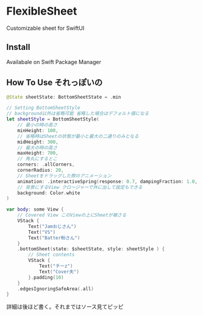 # FlexibleSheet

Customizable sheet for SwiftUI

## Install

Availabale on Swift Package Manager

## How To Use それっぽいの
``` Swift
@State sheetState: BottomSheetState = .min

// Setting BottomSheetStyle
// background以外は省略可能 省略した場合はデフォルト値になる
let sheetStyle = BottomSheetStyle(
    // 最小の時の高さ
    minHeight: 100,
    // 省略時はSheetの状態が最小と最大の二通りのみとなる
    midHeight: 300,
    // 最大の時の高さ
    maxHeight: 700,
    // 角丸にするとこ
    corners: .allCorners,
    cornerRadius: 20,
    // Sheetをドラッグした際のアニメーション
    animation: .interactiveSpring(response: 0.7, dampingFraction: 1.0, blendDuration: 1.0),
    // 背景にするView クロージャーで外に出して設定もできる
    background: Color.white
)

var body: some View {
    // Covered View このViewの上にSheetが被さる
    VStack {
        Text("Jamおじさん")
        Text("VS")
        Text("Batter粉さん")
    }
    .bottomSheet(state: $sheetState, style: sheetStyle ) {
        // Sheet contents
        VStack {
            Text("チーz")
            Text("Cover夫")
        }.padding(10)
    }
    .edgesIgnoringSafeArea(.all)
}
```

詳細は後ほど書く。それまではソース見てピッピ
